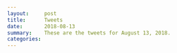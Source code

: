 ```yaml
---
layout:     post
title:      Tweets
date:       2018-08-13
summary:    These are the tweets for August 13, 2018.
categories:
---
```


